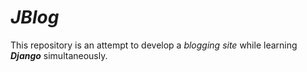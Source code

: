 # *JBlog*

This repository is an attempt to develop a *blogging site* while learning ***Django*** simultaneously.

